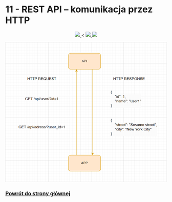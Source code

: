 # 11 - REST API – komunikacja przez HTTP

<center>

<a href="https://personal.ntu.edu.sg/ehchua/programming/webprogramming/HTTP_Basics.html">
    <img src="https://personal.ntu.edu.sg/ehchua/programming/webprogramming/images/HTTP.png">
</a><

<a href="https://www.altexsoft.com/blog/rest-api-design/">
    <img src="https://www.altexsoft.com/static/blog-post/2023/11/72f74918-0345-4be1-bed3-08d1cfe138cc.jpg">
</a>

<a href="https://www.postman.com/what-is-an-api/">
    <img src="https://voyager.postman.com/illustration/diagram-what-is-an-api-postman-illustration.svg">
</a>

![11-scheme.png](assets/11-scheme.png)

</center>

### [Powrót do strony głównej](../../README.md)